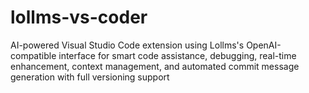 # lollms-vs-coder
AI-powered Visual Studio Code extension using Lollms's OpenAI-compatible interface for smart code assistance, debugging, real-time enhancement, context management, and automated commit message generation with full versioning support
